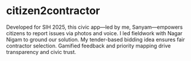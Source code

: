 # citizen2contractor
Developed for SIH 2025, this civic app—led by me, Sanyam—empowers citizens to report issues via photos and voice. I led fieldwork with Nagar Nigam to ground our solution. My tender-based bidding idea ensures fair contractor selection. Gamified feedback and priority mapping drive transparency and civic trust.
